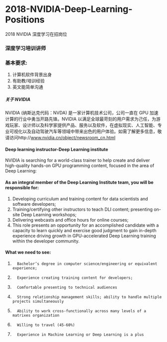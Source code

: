 # 2018-NVIDIA-Deep-Learning-Positions
2018 NVIDIA 深度学习在招岗位
### 深度学习培训讲师
### 基本要求:
1.	计算机软件背景出身
2.	有助教/培训经验
3.	英文能简单沟通

##### 关于 NVIDIA
NVIDIA (纳斯达克代码：NVDA) 是一家计算机技术公司，公司一直在 GPU 加速计算的行业中勇当开路先锋。NVIDIA 以满足全球最苛刻的用户需求为己任，为游戏玩家、设计师以及科学家提供产品、服务以及软件，在虚拟现实、人工智能、专业可视化以及自动驾驶汽车等领域中带来出色的用户体验。如需了解更多信息，敬请访问http://www.nvidia.cn/object/newsroom_cn.html

#### Deep learning instructor-Deep Learning institute
NVIDIA is searching for a world-class trainer to help create and deliver high-quality hands-on GPU programming content, focused in the area of Deep Learning:

#### As an integral member of the Deep Learning Institute team, you will be responsible for: 
1. Developing curriculum and training content for data scientists and software developers; 
2. Training/certifying other instructors to teach DLI content; presenting on-site Deep Learning workshops;   
3. Delivering webcasts and office hours for online courses;
4. This role presents an opportunity for an accomplished candidate with a capacity to learn quickly and exercise good judgment to gain in-depth experience driving growth in GPU-accelerated Deep Learning training within the developer community. 

#### What we need to see:
1.       Bachelor’s degree in computer science/engineering or equivalent experience;
2.       Experience creating training content for developers;
3.       Comfortable presenting to technical audiences 
4.       Strong relationship management skills; ability to handle multiple projects simultaneously 
5.       Ability to work cross-functionally across many levels of a matrixes organization  
6.       Willing to travel (45-60%)
7.       Experience in Machine Learning or Deep Learning is a plus
